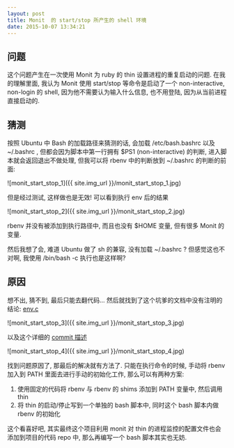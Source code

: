```yaml
---
layout: post
title: Monit  的 start/stop 所产生的 shell 环境
date: 2015-10-07 13:34:21
---
```

## 问题
这个问题产生在一次使用 Monit 为 ruby 的 thin 设置进程的重复启动的问题. 在我的理解里面, 我认为 Monit 使用 start/stop 等命令是启动了一个 non-interactive, non-login 的 shell, 因为他不需要认为输入什么信息, 也不用登陆, 因为从当前进程直接启动的.

## 猜测
按照 Ubuntu 中 Bash 的加载路径来猜测的话,  会加载 /etc/bash.bashrc 以及 ~/.bashrc , 但都会因为脚本中第一行拥有 $PS1 (non-interactive) 的判断, 进入脚本就会返回退出不做处理, 但我可以将 rbenv 中的判断放到 ~/.bashrc 的判断的前面:

![monit_start_stop_1]({{ site.img_url }}/monit_start_stop_1.jpg)

但是经过测试, 这样做也是无效!  可以看到执行 env 后的结果

![monit_start_stop_2]({{ site.img_url }}/monit_start_stop_2.jpg)

rbenv 并没有被添加到执行路径中, 而且也没有 $HOME 变量, 但有很多 Monit 的变量. 

然后我想了会, 难道 Ubuntu 做了 sh 的兼容, 没有加载 ~/.bashrc ? 但感觉这也不对啊, 我使用 /bin/bash -c 执行也是这样啊? 


## 原因
想不出, 猜不到, 最后只能去翻代码...  然后就找到了这个坑爹的文档中没有注明的结论: 
[env.c](https://bitbucket.org/tildeslash/monit/src/d5b6cc92c6714e3c66d83e3ecf7f45dfbef6ab59/src/env.c?at=master&fileviewer=file-view-default)

![monit_start_stop_3]({{ site.img_url }}/monit_start_stop_3.jpg)

以及这个详细的 [commit 描述](https://bitbucket.org/tildeslash/monit/commits/cd545838378517f84bdb0989cadf461a19d8ba11)

![monit_start_stop_4]({{ site.img_url }}/monit_start_stop_4.jpg)

找到问题原因了, 那最后的解决就有方法了.  只能在执行命令的时候, 手动将 rbenv 加入到 PATH 里面去进行手动的初始化工作, 那么可以有两种方案:

1. 使用固定的代码将 rbenv 与 rbenv 的 shims 添加到 PATH 变量中, 然后调用 thin
1. 将 thin 的启动/停止写到一个单独的 bash 脚本中, 同时这个 bash 脚本内做 rbenv 的初始化

这个看喜好吧, 其实最终这个项目利用 monit 对 thin 的进程监控的配置文件也会添加到项目的代码 repo 中, 那么再编写一个 bash 脚本其实也无妨.
